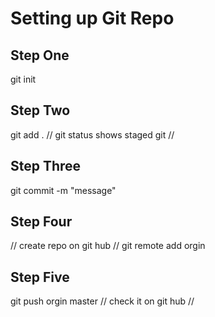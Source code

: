 # Setting up Git Repo

## Step One

git init

## Step Two

git add .
// git status shows staged git //

## Step Three

git commit -m "message"

## Step Four

// create repo on git hub //
git remote add orgin <paste url>

## Step Five

git push orgin master
// check it on git hub //

